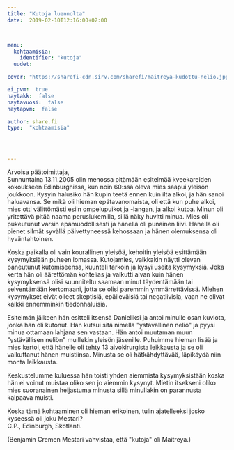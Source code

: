 ```yaml
---
title: "Kutoja luennolta"
date:  2019-02-10T12:16:00+02:00



menu:
  kohtaamisia:
    identifier: "kutoja"
  uudet:

cover: "https://sharefi-cdn.sirv.com/sharefi/maitreya-kudottu-nelio.jpg"

ei_pvm:  true
naytakk:  false
naytavuosi:  false
naytapvm:  false

author: share.fi
type:  "kohtaamisia"




---
```

<p>Arvoisa päätoimittaja,<br />Sunnuntaina 13.11.2005 olin menossa pitämään esitelmää kveekareiden kokoukseen Edinburghissa, kun noin 60:ssä oleva mies saapui yleisön joukkoon. Kysyin halusiko hän kupin teetä ennen kuin ilta alkoi, ja hän sanoi haluavansa. Se mikä oli hieman epätavanomaista, oli että kun puhe alkoi, mies otti välittömästi esiin ompelupuikot ja -langan, ja alkoi kutoa. Minun oli yritettävä pitää naama peruslukemilla, sillä näky huvitti minua. Mies oli pukeutunut varsin epämuodollisesti ja hänellä oli punainen liivi. Hänellä oli pienet silmät syvällä päivettyneessä kehossaan ja hänen olemuksensa oli hyväntahtoinen.</p>

<p>Koska paikalla oli vain kourallinen yleisöä, kehoitin yleisöä esittämään kysymyksiään puheen lomassa. Kutojamies, vaikkakin näytti olevan paneutunut kutomiseensa, kuunteli tarkoin ja kysyi useita kysymyksiä. Joka kerta hän oli äärettömän kohtelias ja vaikutti aivan kuin hänen kysymyksensä olisi suunniteltu saamaan minut täydentämään tai selventämään kertomaani, jotta se olisi paremmin ymmärrettävissä. Miehen kysymykset eivät olleet skeptisiä, epäileväisiä tai negatiivisia, vaan ne olivat kaikki ennemminkin tiedonhaluisia.</p>

<p>Esitelmän jälkeen hän esitteli itsensä Danieliksi ja antoi minulle osan kuviota, jonka hän oli kutonut. Hän kutsui sitä nimellä "ystävällinen neliö" ja pyysi minua ottamaan lahjana sen vastaan. Hän antoi muutaman muun "ystävällisen neliön" muillekin yleisön jäsenille. Puhuimme hieman lisää ja mies kertoi, että hänelle oli tehty 13 aivokirurgista leikkausta ja se oli vaikuttanut hänen muistiinsa. Minusta se oli hätkähdyttävää, läpikäydä niin monta leikkausta.</p>

<p>Keskustelumme kuluessa hän toisti yhden aiemmista kysymyksistään koska hän ei voinut muistaa oliko sen jo aiemmin kysynyt. Mietin itsekseni oliko mies suoranainen heijastuma minusta sillä minullakin on parannusta kaipaava muisti.</p>

<p>Koska tämä kohtaaminen oli hieman erikoinen, tulin ajatelleeksi josko kyseessä oli joku Mestari?<br />C.P., Edinburgh, Skotlanti.</p>

<p><p>(Benjamin Cremen Mestari vahvistaa, että "kutoja" oli Maitreya.)</p></p>